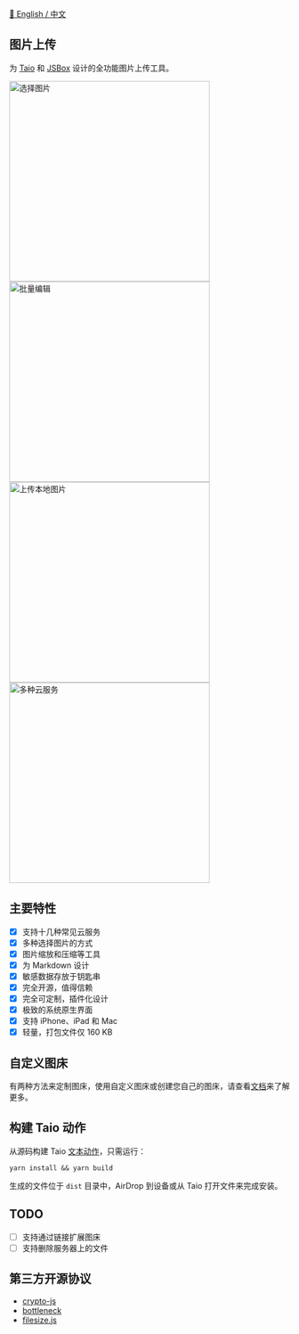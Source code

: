 [💬 English / 中文](https://github.com/cyanzhong/Image-Uploader)

## 图片上传

为 [Taio](https://taio.app/cn/) 和 [JSBox](https://docs.xteko.com) 设计的全功能图片上传工具。

<img src="https://github.com/cyanzhong/Image-Uploader/raw/main/screenshots/IMG_1.PNG" width="360" alt="选择图片"/>

<img src="https://github.com/cyanzhong/Image-Uploader/raw/main/screenshots/IMG_2.PNG" width="360" alt="批量编辑"/>

<img src="https://github.com/cyanzhong/Image-Uploader/raw/main/screenshots/IMG_3.PNG" width="360" alt="上传本地图片"/>

<img src="https://github.com/cyanzhong/Image-Uploader/raw/main/screenshots/IMG_4.PNG" width="360" alt="多种云服务"/>

## 主要特性

- [x] 支持十几种常见云服务
- [x] 多种选择图片的方式
- [x] 图片缩放和压缩等工具
- [x] 为 Markdown 设计
- [x] 敏感数据存放于钥匙串
- [x] 完全开源，值得信赖
- [x] 完全可定制，插件化设计
- [x] 极致的系统原生界面
- [x] 支持 iPhone、iPad 和 Mac
- [x] 轻量，打包文件仅 160 KB

## 自定义图床

有两种方法来定制图床，使用自定义图床或创建您自己的图床，请查看[文档](https://github.com/cyanzhong/Image-Uploader/blob/main/DOCS_CN.md)来了解更多。

## 构建 Taio 动作

从源码构建 Taio [文本动作](https://docs.taio.app/#/cn/quick-start/actions)，只需运行：

```
yarn install && yarn build
```

生成的文件位于 `dist` 目录中，AirDrop 到设备或从 Taio 打开文件来完成安装。

## TODO

- [ ] 支持通过链接扩展图床
- [ ] 支持删除服务器上的文件

## 第三方开源协议

- [crypto-js](https://github.com/brix/crypto-js/blob/develop/LICENSE)
- [bottleneck](https://github.com/SGrondin/bottleneck/blob/master/LICENSE)
- [filesize.js](https://github.com/avoidwork/filesize.js/blob/master/LICENSE)